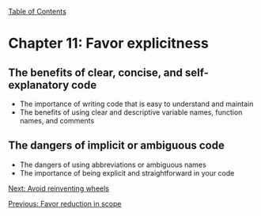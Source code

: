 [Table of Contents](README.md#table-of-Contents)

# Chapter 11: Favor explicitness
## The benefits of clear, concise, and self-explanatory code
- The importance of writing code that is easy to understand and maintain
- The benefits of using clear and descriptive variable names, function names, and comments

## The dangers of implicit or ambiguous code
- The dangers of using abbreviations or ambiguous names
- The importance of being explicit and straightforward in your code

[Next: Avoid reinventing wheels](Avoid-reinventing-wheels.md)

[Previous: Favor reduction in scope](Favor-reduction-in-scope.md)

